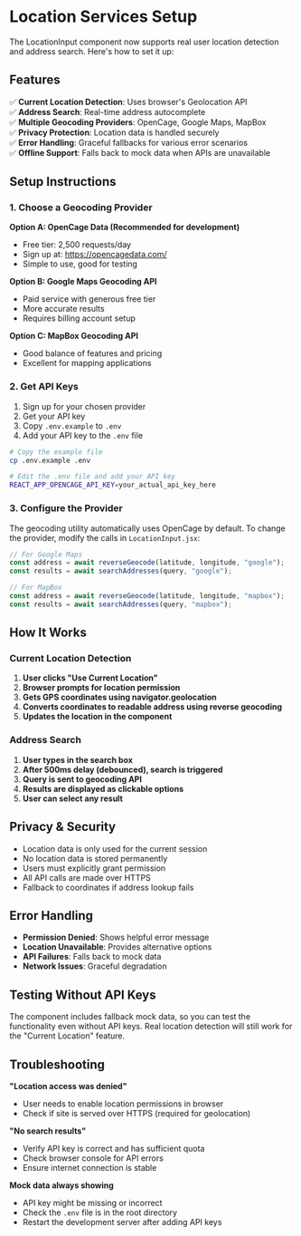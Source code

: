 # Location Services Setup

The LocationInput component now supports real user location detection and address search. Here's how to set it up:

## Features

✅ **Current Location Detection**: Uses browser's Geolocation API  
✅ **Address Search**: Real-time address autocomplete  
✅ **Multiple Geocoding Providers**: OpenCage, Google Maps, MapBox  
✅ **Privacy Protection**: Location data is handled securely  
✅ **Error Handling**: Graceful fallbacks for various error scenarios  
✅ **Offline Support**: Falls back to mock data when APIs are unavailable

## Setup Instructions

### 1. Choose a Geocoding Provider

**Option A: OpenCage Data (Recommended for development)**

- Free tier: 2,500 requests/day
- Sign up at: https://opencagedata.com/
- Simple to use, good for testing

**Option B: Google Maps Geocoding API**

- Paid service with generous free tier
- More accurate results
- Requires billing account setup

**Option C: MapBox Geocoding API**

- Good balance of features and pricing
- Excellent for mapping applications

### 2. Get API Keys

1. Sign up for your chosen provider
2. Get your API key
3. Copy `.env.example` to `.env`
4. Add your API key to the `.env` file

```bash
# Copy the example file
cp .env.example .env

# Edit the .env file and add your API key
REACT_APP_OPENCAGE_API_KEY=your_actual_api_key_here
```

### 3. Configure the Provider

The geocoding utility automatically uses OpenCage by default. To change the provider, modify the calls in `LocationInput.jsx`:

```javascript
// For Google Maps
const address = await reverseGeocode(latitude, longitude, "google");
const results = await searchAddresses(query, "google");

// For MapBox
const address = await reverseGeocode(latitude, longitude, "mapbox");
const results = await searchAddresses(query, "mapbox");
```

## How It Works

### Current Location Detection

1. **User clicks "Use Current Location"**
2. **Browser prompts for location permission**
3. **Gets GPS coordinates using navigator.geolocation**
4. **Converts coordinates to readable address using reverse geocoding**
5. **Updates the location in the component**

### Address Search

1. **User types in the search box**
2. **After 500ms delay (debounced), search is triggered**
3. **Query is sent to geocoding API**
4. **Results are displayed as clickable options**
5. **User can select any result**

## Privacy & Security

- Location data is only used for the current session
- No location data is stored permanently
- Users must explicitly grant permission
- All API calls are made over HTTPS
- Fallback to coordinates if address lookup fails

## Error Handling

- **Permission Denied**: Shows helpful error message
- **Location Unavailable**: Provides alternative options
- **API Failures**: Falls back to mock data
- **Network Issues**: Graceful degradation

## Testing Without API Keys

The component includes fallback mock data, so you can test the functionality even without API keys. Real location detection will still work for the "Current Location" feature.

## Troubleshooting

**"Location access was denied"**

- User needs to enable location permissions in browser
- Check if site is served over HTTPS (required for geolocation)

**"No search results"**

- Verify API key is correct and has sufficient quota
- Check browser console for API errors
- Ensure internet connection is stable

**Mock data always showing**

- API key might be missing or incorrect
- Check the `.env` file is in the root directory
- Restart the development server after adding API keys
